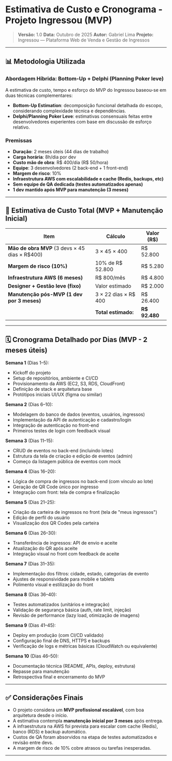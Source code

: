 # Estimativa de Custo e Cronograma - Projeto Ingressou (MVP)

> **Versão:** 1.0
> **Data:** Outubro de 2025
> **Autor:** Gabriel Lima
> **Projeto:** Ingressou — Plataforma Web de Venda e Gestão de Ingressos

---

## 📊 Metodologia Utilizada

### Abordagem Híbrida: Bottom-Up + Delphi (Planning Poker leve)

A estimativa de custo, tempo e esforço do MVP do Ingressou baseou-se em duas técnicas complementares:

* **Bottom-Up Estimation**: decomposição funcional detalhada do escopo, considerando complexidade técnica e dependências.
* **Delphi/Planning Poker Leve**: estimativas consensuais feitas entre desenvolvedores experientes com base em discussão de esforço relativo.

### Premissas

* **Duração**: 2 meses úteis (44 dias de trabalho)
* **Carga horária**: 8h/dia por dev
* **Custo mão de obra**: R$ 400/dia (R$ 50/hora)
* **Equipe**: 3 desenvolvedores (2 back-end + 1 front-end)
* **Margem de risco**: 10%
* **Infraestrutura AWS com escalabilidade e cache (Redis, backups, etc)**
* **Sem equipe de QA dedicada (testes automatizados apenas)**
* **1 dev mantido após MVP para manutenção (3 meses)**

---

## 💸 Estimativa de Custo Total (MVP + Manutenção Inicial)

| Item                                           | Cálculo              | Valor (R$)    |
| ---------------------------------------------- | -------------------- | ------------- |
| **Mão de obra MVP** (3 devs × 45 dias × R$400) | 3 × 45 × 400         | R$ 52.800     |
| **Margem de risco (10%)**                      | 10% de R$ 52.800     | R$ 5.280      |
| **Infraestrutura AWS (6 meses)**               | R$ 800/mês           | R$ 4.800      |
| **Designer + Gestão leve (fixo)**              | Valor estimado       | R$ 2.000      |
| **Manutenção pós-MVP (1 dev por 3 meses)**     | 3 × 22 dias × R$ 400 | R$ 26.400     |
|                                                | **Total estimado:**  | **R$ 92.480** |

---

## 🗓️ Cronograma Detalhado por Dias (MVP - 2 meses úteis)

**Semana 1** (Dias 1–5):

* Kickoff do projeto
* Setup de repositórios, ambiente e CI/CD
* Provisionamento da AWS (EC2, S3, RDS, CloudFront)
* Definição de stack e arquitetura base
* Protótipos iniciais UI/UX (figma ou similar)

**Semana 2** (Dias 6–10):

* Modelagem do banco de dados (eventos, usuários, ingressos)
* Implementação da API de autenticação e cadastro/login
* Integração de autenticação no front-end
* Primeiros testes de login com feedback visual

**Semana 3** (Dias 11–15):

* CRUD de eventos no back-end (incluindo lotes)
* Estrutura da tela de criação e edição de eventos (admin)
* Começo da listagem pública de eventos com mock

**Semana 4** (Dias 16–20):

* Lógica de compra de ingressos no back-end (com vínculo ao lote)
* Geração de QR Code único por ingresso
* Integração com front: tela de compra e finalização

**Semana 5** (Dias 21–25):

* Criação da carteira de ingressos no front (tela de "meus ingressos")
* Edição de perfil do usuário
* Visualização dos QR Codes pela carteira

**Semana 6** (Dias 26–30):

* Transferência de ingressos: API de envio e aceite
* Atualização do QR após aceite
* Integração visual no front com feedback de aceite

**Semana 7** (Dias 31–35):

* Implementação dos filtros: cidade, estado, categorias de evento
* Ajustes de responsividade para mobile e tablets
* Polimento visual e estilização do front

**Semana 8** (Dias 36–40):

* Testes automatizados (unitários e integração)
* Validação de segurança básica (auth, rate limit, injeção)
* Revisão de performance (lazy load, otimização de imagens)

**Semana 9** (Dias 41–45):

* Deploy em produção (com CI/CD validado)
* Configuração final de DNS, HTTPS e backups
* Verificação de logs e métricas básicas (CloudWatch ou equivalente)

**Semana 10** (Dias 46–50):

* Documentação técnica (README, APIs, deploy, estrutura)
* Repasse para manutenção
* Retrospectiva final e encerramento do MVP

---

## ✅ Considerações Finais

* O projeto considera um **MVP profissional escalável**, com boa arquitetura desde o início.
* A estimativa contempla **manutenção inicial por 3 meses** após entrega.
* A infraestrutura na AWS foi prevista para escalar com cache (Redis), banco (RDS) e backup automático.
* Custos de QA foram absorvidos na etapa de testes automatizados e revisão entre devs.
* A margem de risco de 10% cobre atrasos ou tarefas inesperadas.

---
